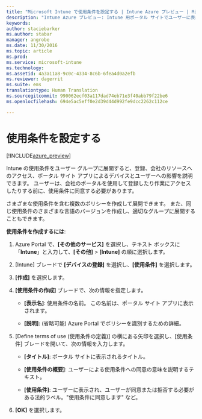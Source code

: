 ```yaml
---
title: "Microsoft Intune で使用条件を設定する | Intune Azure プレビュー | Microsoft Docs"
description: "Intune Azure プレビュー: Intune 用ポータル サイトでユーザーに表示する使用条件を設定します。 "
keywords: 
author: staciebarker
ms.author: stabar
manager: angrobe
ms.date: 11/30/2016
ms.topic: article
ms.prod: 
ms.service: microsoft-intune
ms.technology: 
ms.assetid: 4a3a11a8-9c0c-4334-8c6b-6fea4d0a2efb
ms.reviewer: dagerrit
ms.suite: ems
translationtype: Human Translation
ms.sourcegitcommit: 990062ecf03a117dad74eb71e3f40abb79f22be6
ms.openlocfilehash: 694e5ac5eff0e2d39d44d992fe9dcc2262c112ce

---
```


# <a name="set-terms-and-conditions"></a>使用条件を設定する 

[!INCLUDE[azure_preview](../includes/azure_preview.md)]

Intune の使用条件をユーザー グループに展開すると、登録、会社のリソースへのアクセス、ポータル サイト アプリによるデバイスとユーザーへの影響を説明できます。 ユーザーは、会社のポータルを使用して登録したり作業にアクセスしたりする前に、使用条件に同意する必要があります。

さまざまな使用条件を含む複数のポリシーを作成して展開できます。 また、同じ使用条件のさまざまな言語のバージョンを作成し、適切なグループに展開することもできます。

**使用条件を作成するには**:

1. Azure Portal で、**[その他のサービス]** を選択し、テキスト ボックスに「**Intune**」と入力して、**[その他]** > **[Intune]** の順に選択します。

2. [Intune] ブレードで **[デバイスの登録]** を選択し、**[使用条件]** を選択します。

3. **[作成]** を選択します。

4. **[使用条件の作成]** ブレードで、次の情報を指定します。

   - **[表示名]**: 使用条件の名前。 この名前は、ポータル サイト アプリに表示されます。

   - **[説明]**: (省略可能) Azure Portal でポリシーを識別するための詳細。

5. [Define terms of use (使用条件の定義)] の横にある矢印を選択し、[使用条件] ブレードを開いて、次の情報を入力します。

   - **[タイトル]**: ポータル サイトに表示されるタイトル。

   - **[使用条件の概要]**: ユーザーによる使用条件への同意の意味を説明するテキスト。

   - **[使用条件]**: ユーザーに表示され、ユーザーが同意または拒否する必要がある法的ラベル。"使用条件に同意します" など。

6. **[OK]** を選択します。



<!--HONumber=Feb17_HO1-->


